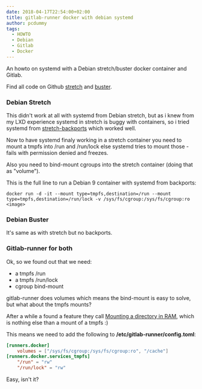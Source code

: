 ```yaml
---
date: 2018-04-17T22:54:00+02:00
title: gitlab-runner docker with debian systemd
author: pcdummy
tags:
  - HOWTO
  - Debian
  - Gitlab
  - Docker
---
```


An howto on systemd with a Debian stretch/buster docker container and Gitlab.
<!--more-->

Find all code on Github [stretch](https://github.com/pcdummy/proxmox-dockerfiles/tree/master/stretch-systemd) and [buster](https://github.com/pcdummy/proxmox-dockerfiles/tree/master/buster-systemd).

### Debian Stretch

This didn't work at all with systemd from Debian stretch, but as i knew from my LXD experience systemd in stretch is buggy with containers,
so i tried systemd from [stretch-backports](https://github.com/pcdummy/proxmox-dockerfiles/blob/master/stretch-systemd/Dockerfile#L18) which worked well.

Now to have systemd finaly working in a stretch container you need to mount a tmpfs into /run and /run/lock else systemd tries to mount those - fails with permission denied and freezes.

Also you need to bind-mount cgroups into the stretch container (doing that as "volume").

This is the full line to run a Debian 9 container with systemd from backports:

```
docker run -d -it --mount type=tmpfs,destination=/run --mount type=tmpfs,destination=/run/lock -v /sys/fs/cgroup:/sys/fs/cgroup:ro <image>
```

### Debian Buster

It's same as with stretch but no backports.


### Gitlab-runner for both

Ok, so we found out that we need:

- a tmpfs /run
- a tmpfs /run/lock
- cgroup bind-mount

gitlab-runner does volumes which means the bind-mount is easy to solve, but what about the tmpfs mounts?

After a while a found a feature they call [Mounting a directory in RAM](https://docs.gitlab.com/runner/executors/docker.html#mounting-a-directory-in-ram), which is nothing else than a mount of a tmpfs :)

This means we need to add the following to **/etc/gitlab-runner/config.toml**:

```toml
[runners.docker]
    volumes = ["/sys/fs/cgroup:/sys/fs/cgroup:ro", "/cache"]
[runners.docker.services_tmpfs]
    "/run" = "rw"
    "/run/lock" = "rw"
```

Easy, isn't it?